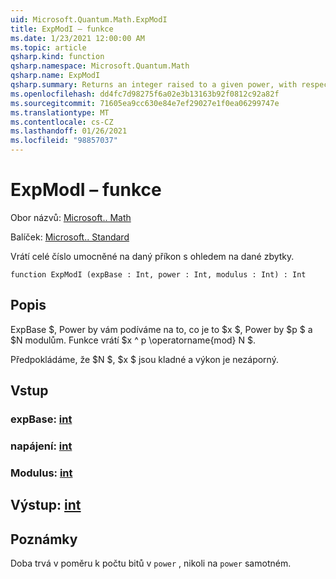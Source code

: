 ```yaml
---
uid: Microsoft.Quantum.Math.ExpModI
title: ExpModI – funkce
ms.date: 1/23/2021 12:00:00 AM
ms.topic: article
qsharp.kind: function
qsharp.namespace: Microsoft.Quantum.Math
qsharp.name: ExpModI
qsharp.summary: Returns an integer raised to a given power, with respect to a given modulus.
ms.openlocfilehash: dd4fc7d98275f6a02e3b13163b92f0812c92a82f
ms.sourcegitcommit: 71605ea9cc630e84e7ef29027e1f0ea06299747e
ms.translationtype: MT
ms.contentlocale: cs-CZ
ms.lasthandoff: 01/26/2021
ms.locfileid: "98857037"
---
```

# <a name="expmodi-function"></a>ExpModI – funkce

Obor názvů: [Microsoft.. Math](xref:Microsoft.Quantum.Math)

Balíček: [Microsoft.. Standard](https://nuget.org/packages/Microsoft.Quantum.Standard)


Vrátí celé číslo umocněné na daný příkon s ohledem na dané zbytky.

```qsharp
function ExpModI (expBase : Int, power : Int, modulus : Int) : Int
```


## <a name="description"></a>Popis

ExpBase $, Power by vám podíváme na to, co je to $x $, Power by $p $ a $N modulům.
Funkce vrátí $x ^ p \operatorname{mod} N $.

Předpokládáme, že $N $, $x $ jsou kladné a výkon je nezáporný.

## <a name="input"></a>Vstup

### <a name="expbase--int"></a>expBase: [int](xref:microsoft.quantum.lang-ref.int)




### <a name="power--int"></a>napájení: [int](xref:microsoft.quantum.lang-ref.int)




### <a name="modulus--int"></a>Modulus: [int](xref:microsoft.quantum.lang-ref.int)





## <a name="output--int"></a>Výstup: [int](xref:microsoft.quantum.lang-ref.int)



## <a name="remarks"></a>Poznámky

Doba trvá v poměru k počtu bitů v `power` , nikoli na `power` samotném.